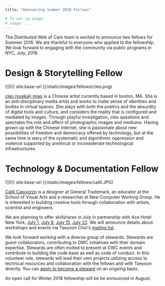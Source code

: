 ```yaml
---
title: "Announcing Summer 2018 Fellows"

# To set og:image:
# image: ...
---
```

 
The Distributed Web of Care team is excited to announce two fellows for Summer 2018. We are thankful to everyone who applied to the fellowship. We look forward to engaging with the community via public programs in NYC, July, 2018. 

# Design & Storytelling Fellow 
![]({{ site.base-url }}/static/images/fellows/cleo.png)

[cleo (yuekai) miao](http://www.cleomiao.info/
) is a Chinese artist currently based in boston, MA. She is an anti-disciplinary media artist and works to make sense of identities and bodies in virtual spaces. She plays with both the poetics and the absurdity of digital tools and culture, and considers the reality that is configured and mediated by images. Through playful investigation, cleo questions and spectates the role and affect of photographic images and mediums. Having grown up with the Chinese Internet, she is passionate about new possibilities of freedom and democracy offered by technology, but at the same time is wary of the systematic and algorithmic oppression and violence supported by unethical or inconsiderate technological infrastructures.



# Technology & Documentation Fellow 

![]({{ site.base-url }}/static/images/fellows/callil.JPG)

[Callil Capuozzo](http://callil.com) is a designer at General Trademark, an educator at the School of Visual Arts and a researcher at New Computer Working Group. He is interested in building creative tools through collaboration with artists, scientist and engineers.

We are planning to offer skillshares in July in partnership with Ace Hotel New York, [July 1](http://www.acehotel.com/calendar/newyork/distributed-web-of-care-skillshare-070118), [July 8](http://www.acehotel.com/calendar/newyork/distributed-web-of-care-skillshare-070818), [July 15](http://www.acehotel.com/calendar/newyork/distributed-web-of-care-skillshare-071518), [July 22](http://www.acehotel.com/calendar/newyork/distributed-web-of-care-skillshare-072218). We will announce details about workshops and events via Taeyoon Choi's [mailing list](http://tinyletter.com/tchoi8). 

We look forward working with a diverse group of stewards. Stewards are guest collaborators, contributing to DWC initiatives with their domain expertise. Stewards are often invited to present at DWC events and contribute to building the code base as well as code of conduct. In this volunteer role, stewards will lead their own projects utilizing access to technical resources and collaboration with the fellows and with Taeyoon directly. You can [apply to become a steward](https://airtable.com/shrJKwgf305PUDKjm) on an ongoing basis. 

An open call for Winter 2018 fellowship will be be announced in August. 

